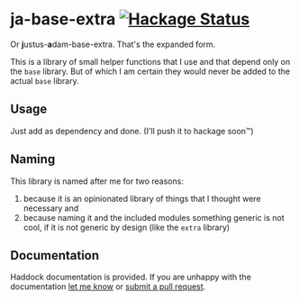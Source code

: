 # ja-base-extra [![Hackage Status](https://img.shields.io/hackage/v/ja-base-extra.svg)](https://hackage.haskell.org/package/ja-base-extra)

Or **j**ustus-**a**dam-base-extra. That's the expanded form.

This is a library of small helper functions that I use and that depend only on the `base` library. But of which I am certain they would never be added to the actual `base` library.


## Usage

Just add as dependency and done. (I'll push it to hackage soon™)

## Naming

This library is named after me for two reasons:

1. because it is an opinionated library of things that I thought were necessary and
2. because naming it and the included modules something generic is not cool, if it is not generic by design (like the `extra` library)

## Documentation

Haddock documentation is provided. If you are unhappy with the documentation [let me know](mailto:dev@justus.science) or [submit a pull request](https://github.com/JustusAdam/ja-base-extra/compare).
